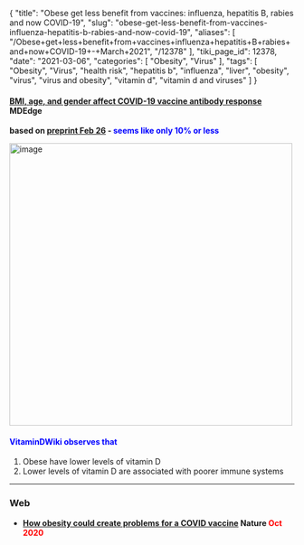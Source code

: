 {
    "title": "Obese get less benefit from vaccines: influenza, hepatitis B, rabies and now COVID-19",
    "slug": "obese-get-less-benefit-from-vaccines-influenza-hepatitis-b-rabies-and-now-covid-19",
    "aliases": [
        "/Obese+get+less+benefit+from+vaccines+influenza+hepatitis+B+rabies+and+now+COVID-19+-+March+2021",
        "/12378"
    ],
    "tiki_page_id": 12378,
    "date": "2021-03-06",
    "categories": [
        "Obesity",
        "Virus"
    ],
    "tags": [
        "Obesity",
        "Virus",
        "health risk",
        "hepatitis b",
        "influenza",
        "liver",
        "obesity",
        "virus",
        "virus and obesity",
        "vitamin d",
        "vitamin d and viruses"
    ]
}


#### [BMI, age, and gender affect COVID-19 vaccine antibody response](https://www.mdedge.com/rheumatology/article/236782/coronavirus-updates/bmi-age-and-gender-affect-covid-19-vaccine-antibody?ecd=wnl_evn_210305_mdedge_8pm&uac=138704MX&utm_source=News_MDedge_eNL_030521_F&utm_medium=email&utm_content=JAMA+podcast+on+racism+in+medicine+faces+backlash&sso=true) MDEdge

 **based on [preprint Feb 26](https://www.medrxiv.org/content/10.1101/2021.02.24.21251664v1) - <span style="color:#00F;">seems like only 10% or less</span>** 

<img src="https://d378j1rmrlek7x.cloudfront.net/attachments/jpeg/response-vs-obesity.jpg" alt="image" width="500">

#### <span style="color:#00F;">VitaminDWiki observes that</span>   
1) Obese have lower levels of vitamin D  
2) Lower levels of vitamin D are associated with poorer immune systems

---

### Web

*  **[How obesity could create problems for a COVID vaccine](https://www.nature.com/articles/d41586-020-02946-6) Nature <span style="color:#F00;">Oct 2020</span>** 

<!-- ~tc~ (alias(Obese get less benefit from vaccines: influenza, hepatitis B, rabies   and now COVID-19 - March 2021)) ~/tc~ -->